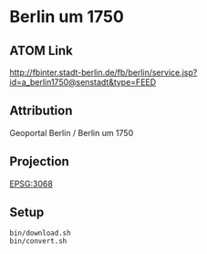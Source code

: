 Berlin um 1750
==============

ATOM Link
---------

http://fbinter.stadt-berlin.de/fb/berlin/service.jsp?id=a_berlin1750@senstadt&type=FEED

Attribution
-----------

Geoportal Berlin / Berlin um 1750

Projection
----------

[EPSG:3068](http://spatialreference.org/ref/epsg/3068/)

Setup
-----

```
bin/download.sh
bin/convert.sh
```

